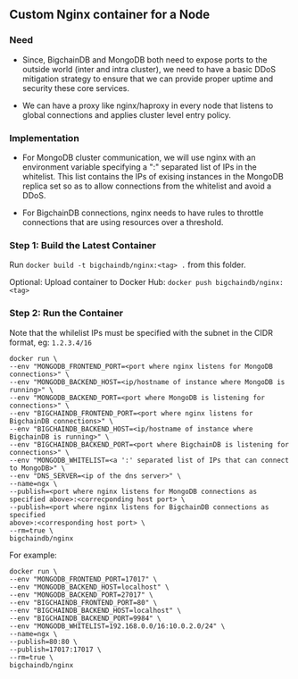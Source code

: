 ## Custom Nginx container for a Node

### Need

*  Since, BigchainDB and MongoDB both need to expose ports to the outside
   world (inter and intra cluster), we need to have a basic DDoS mitigation
   strategy to ensure that we can provide proper uptime and security these
   core services.

*  We can have a proxy like nginx/haproxy in every node that listens to
   global connections and applies cluster level entry policy.

### Implementation
*  For MongoDB cluster communication, we will use nginx with an environment
   variable specifying a ":" separated list of IPs in the whitelist. This list
   contains the IPs of exising instances in the MongoDB replica set so as to
   allow connections from the whitelist and avoid a DDoS.

*  For BigchainDB connections, nginx needs to have rules to throttle
   connections that are using resources over a threshold.


### Step 1: Build the Latest Container

Run `docker build -t bigchaindb/nginx:<tag> .` from this folder.

Optional: Upload container to Docker Hub:
`docker push bigchaindb/nginx:<tag>`

### Step 2: Run the Container

Note that the whilelist IPs must be specified with the subnet in the CIDR
format, eg: `1.2.3.4/16` 

```
docker run \
--env "MONGODB_FRONTEND_PORT=<port where nginx listens for MongoDB connections>" \
--env "MONGODB_BACKEND_HOST=<ip/hostname of instance where MongoDB is running>" \
--env "MONGODB_BACKEND_PORT=<port where MongoDB is listening for connections>" \
--env "BIGCHAINDB_FRONTEND_PORT=<port where nginx listens for BigchainDB connections>" \
--env "BIGCHAINDB_BACKEND_HOST=<ip/hostname of instance where BigchainDB is running>" \
--env "BIGCHAINDB_BACKEND_PORT=<port where BigchainDB is listening for connections>" \
--env "MONGODB_WHITELIST=<a ':' separated list of IPs that can connect to MongoDB>" \
--env "DNS_SERVER=<ip of the dns server>" \
--name=ngx \
--publish=<port where nginx listens for MongoDB connections as specified above>:<correcponding host port> \
--publish=<port where nginx listens for BigchainDB connections as specified
above>:<corresponding host port> \
--rm=true \
bigchaindb/nginx
```

For example:
```
docker run \
--env "MONGODB_FRONTEND_PORT=17017" \
--env "MONGODB_BACKEND_HOST=localhost" \
--env "MONGODB_BACKEND_PORT=27017" \
--env "BIGCHAINDB_FRONTEND_PORT=80" \
--env "BIGCHAINDB_BACKEND_HOST=localhost" \
--env "BIGCHAINDB_BACKEND_PORT=9984" \
--env "MONGODB_WHITELIST=192.168.0.0/16:10.0.2.0/24" \
--name=ngx \
--publish=80:80 \
--publish=17017:17017 \
--rm=true \
bigchaindb/nginx
```

